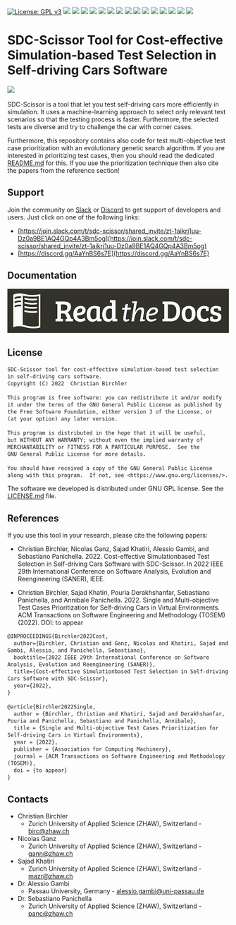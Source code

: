 [![License: GPL v3](https://img.shields.io/badge/License-GPLv3-blue.svg)](https://www.gnu.org/licenses/gpl-3.0)
[![](https://github.com/ChristianBirchler/sdc-scissor/actions/workflows/pipeline.yml/badge.svg)](https://github.com/ChristianBirchler/sdc-scissor/actions/workflows/pipeline.yml)
[![](https://github.com/ChristianBirchler/sdc-scissor/actions/workflows/pipeline.yml/badge.svg)](https://github.com/ChristianBirchler/sdc-scissor/actions)
[![](https://readthedocs.org/projects/sdc-scissor/badge)](https://sdc-scissor.readthedocs.io)
[![](https://img.shields.io/badge/code%20style-black-000000.svg)](ttps://github.com/psf/black)
[![](https://sonarcloud.io/api/project_badges/measure?project=ChristianBirchler_sdc-scissor&metric=alert_status)](https://sonarcloud.io/summary/overall?id=ChristianBirchler_sdc-scissor)
[![](https://sonarcloud.io/api/project_badges/measure?project=ChristianBirchler_sdc-scissor&metric=ncloc)](https://sonarcloud.io/summary/overall?id=ChristianBirchler_sdc-scissor)
[![](https://sonarcloud.io/api/project_badges/measure?project=ChristianBirchler_sdc-scissor&metric=coverage)](https://sonarcloud.io/summary/overall?id=ChristianBirchler_sdc-scissor)
[![](https://sonarcloud.io/api/project_badges/measure?project=ChristianBirchler_sdc-scissor&metric=sqale_index)](https://sonarcloud.io/summary/overall?id=ChristianBirchler_sdc-scissor)
[![](https://sonarcloud.io/api/project_badges/measure?project=ChristianBirchler_sdc-scissor&metric=reliability_rating)](https://sonarcloud.io/summary/overall?id=ChristianBirchler_sdc-scissor)
[![](https://sonarcloud.io/api/project_badges/measure?project=ChristianBirchler_sdc-scissor&metric=duplicated_lines_density)](https://sonarcloud.io/summary/overall?id=ChristianBirchler_sdc-scissor)
[![](https://sonarcloud.io/api/project_badges/measure?project=ChristianBirchler_sdc-scissor&metric=vulnerabilities)](https://sonarcloud.io/summary/overall?id=ChristianBirchler_sdc-scissor)
[![](https://sonarcloud.io/api/project_badges/measure?project=ChristianBirchler_sdc-scissor&metric=bugs)](https://sonarcloud.io/summary/overall?id=ChristianBirchler_sdc-scissor)
[![](https://sonarcloud.io/api/project_badges/measure?project=ChristianBirchler_sdc-scissor&metric=security_rating)](https://sonarcloud.io/summary/overall?id=ChristianBirchler_sdc-scissor)
[![](https://sonarcloud.io/api/project_badges/measure?project=ChristianBirchler_sdc-scissor&metric=sqale_rating)](https://sonarcloud.io/summary/overall?id=ChristianBirchler_sdc-scissor)
[![](https://sonarcloud.io/api/project_badges/measure?project=ChristianBirchler_sdc-scissor&metric=code_smells)](https://sonarcloud.io/summary/overall?id=ChristianBirchler_sdc-scissor)

# SDC-Scissor Tool for Cost-effective Simulation-based Test Selection in Self-driving Cars Software
[![](https://sonarcloud.io/images/project_badges/sonarcloud-black.svg)](https://sonarcloud.io/summary/overall?id=ChristianBirchler_sdc-scissor)

SDC-Scissor is a tool that let you test self-driving cars more efficiently in simulation. It uses a machine-learning
approach to select only relevant test scenarios so that the testing process is faster. Furthermore, the selected tests
are diverse and try to challenge the car with corner cases.

Furthermore, this repository contains also code for test multi-objective test case prioritization with an evolutionary
genetic search algorithm. If you are interested in prioritizing test cases, then you should read the dedicated
[README.md](https://github.com/ChristianBirchler/sdc-scissor/blob/main/sdc_scissor/sdc_prioritizer/testPrioritization/README.md)
for this. If you use the prioritization technique then also cite the papers from the reference section!

## Support
Join the community on [Slack](https://slack.com/) or [Discord](https://discord.com/) to get support of developers and
users. Just click on one of the following links:

* [https://join.slack.com/t/sdc-scissor/shared_invite/zt-1aikrj1uu-Dz0a9BE1AQ4GQp4A3Bm5og](https://join.slack.com/t/sdc-scissor/shared_invite/zt-1aikrj1uu-Dz0a9BE1AQ4GQp4A3Bm5og)
* [https://discord.gg/AaYnBS6s7E](https://discord.gg/AaYnBS6s7E)

## Documentation
[![](https://raw.githubusercontent.com/ChristianBirchler/sdc-scissor/main/docs/readthedocs.png)](https://sdc-scissor.readthedocs.io/en/latest/)

## License
```{code-block} text
SDC-Scissor tool for cost-effective simulation-based test selection
in self-driving cars software.
Copyright (C) 2022  Christian Birchler

This program is free software: you can redistribute it and/or modify
it under the terms of the GNU General Public License as published by
the Free Software Foundation, either version 3 of the License, or
(at your option) any later version.

This program is distributed in the hope that it will be useful,
but WITHOUT ANY WARRANTY; without even the implied warranty of
MERCHANTABILITY or FITNESS FOR A PARTICULAR PURPOSE.  See the
GNU General Public License for more details.

You should have received a copy of the GNU General Public License
along with this program.  If not, see <https://www.gnu.org/licenses/>.
```

The software we developed is distributed under GNU GPL license. See the
[LICENSE.md](https://github.com/ChristianBirchler/sdc-scissor/blob/main/LICENSE.md) file.

## References
If you use this tool in your research, please cite the following papers:

* Christian Birchler, Nicolas Ganz, Sajad Khatiri, Alessio Gambi, and Sebastiano Panichella. 2022. Cost-effective
Simulationbased Test Selection in Self-driving Cars Software with SDC-Scissor. In 2022 IEEE 29th International
Conference on Software Analysis, Evolution and Reengineering (SANER), IEEE.

* Christian Birchler, Sajad Khatiri, Pouria Derakhshanfar, Sebastiano Panichella, and Annibale Panichella. 2022.
Single and Multi-objective Test Cases Prioritization for Self-driving Cars in Virtual Environments. ACM Transactions on
Software Engineering and Methodology (TOSEM) (2022). DOI: to appear

```{code-block} bibtex
@INPROCEEDINGS{Birchler2022Cost,
  author={Birchler, Christian and Ganz, Nicolas and Khatiri, Sajad and Gambi, Alessio, and Panichella, Sebastiano},
  booktitle={2022 IEEE 29th International Conference on Software Analysis, Evolution and Reengineering (SANER)},
  title={Cost-effective Simulationbased Test Selection in Self-driving Cars Software with SDC-Scissor},
  year={2022},
}

@article{Birchler2022Single,
  author = {Birchler, Christian and Khatiri, Sajad and Derakhshanfar, Pouria and Panichella, Sebastiano and Panichella, Annibale},
  title = {Single and Multi-objective Test Cases Prioritization for Self-driving Cars in Virtual Environments},
  year = {2022},
  publisher = {Association for Computing Machinery},
  journal = {ACM Transactions on Software Engineering and Methodology (TOSEM)},
  doi = {to appear}
}
```

## Contacts
* Christian Birchler
    * Zurich University of Applied Science (ZHAW), Switzerland - birc@zhaw.ch
* Nicolas Ganz
    * Zurich University of Applied Science (ZHAW), Switzerland - gann@zhaw.ch
* Sajad Khatiri
    * Zurich University of Applied Science (ZHAW), Switzerland - mazr@zhaw.ch
* Dr. Alessio Gambi
    * Passau University, Germany - alessio.gambi@uni-passau.de
* Dr. Sebastiano Panichella
    * Zurich University of Applied Science (ZHAW), Switzerland - panc@zhaw.ch
